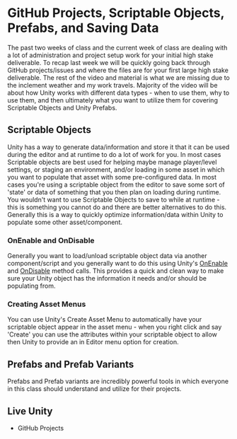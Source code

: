 # GitHub Projects, Scriptable Objects, Prefabs, and Saving Data

The past two weeks of class and the current week of class are dealing with a lot of administration and project setup work for your initial high stake deliverable. To recap last week we will be quickly going back through GitHub projects/issues and where the files are for your first large high stake deliverable. The rest of the video and material is what we are missing due to the inclement weather and my work travels. Majority of the video will be about how Unity works with different data types - when to use them, why to use them, and then ultimately what you want to utilize them for covering Scriptable Objects and Unity Prefabs.

## Scriptable Objects

Unity has a way to generate data/information and store it that it can be used during the editor and at runtime to do a lot of work for you. In most cases Scriptable objects are best used for helping maybe manage player/level settings, or staging an environment, and/or loading in some asset in which you want to populate that asset with some pre-configured data. In most cases you're using a scriptable object from the editor to save some sort of 'state' or data of something that you then plan on loading during runtime. You wouldn't want to use Scriptable Objects to save to while at runtime - this is something you cannot do and there are better alternatives to do this. Generally this is a way to quickly optimize information/data within Unity to populate some other asset/component.

### OnEnable and OnDisable

Generally you want to load/unload scriptable object data via another component/script and you generally want to do this using Unity's [OnEnable](https://docs.unity3d.com/ScriptReference/MonoBehaviour.OnEnable.html) and [OnDisable](https://docs.unity3d.com/ScriptReference/MonoBehaviour.OnDisable.html) method calls. This provides a quick and clean way to make sure your Unity object has the information it needs and/or should be populating from.

### Creating Asset Menus

You can use Unity's Create Asset Menu to automatically have your scriptable object appear in the asset menu - when you right click and say 'Create' you can use the attributes within your scriptable object to allow then Unity to provide an in Editor menu option for creation.

## Prefabs and Prefab Variants

Prefabs and Prefab variants are incredibly powerful tools in which everyone in this class should understand and utilize for their projects.

## Live Unity

* GitHub Projects